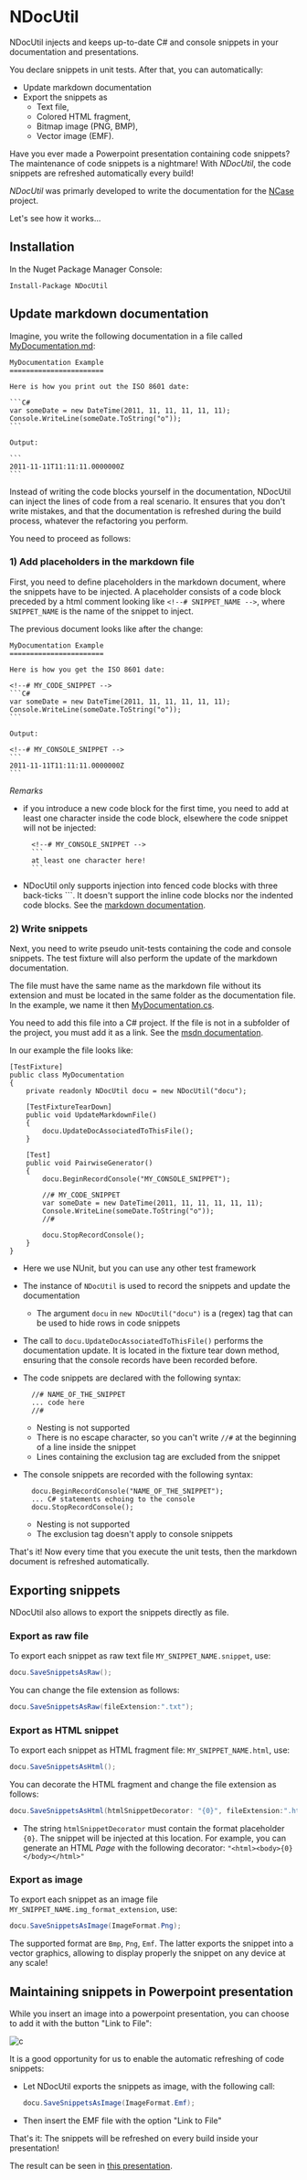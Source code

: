 NDocUtil
========

NDocUtil injects and keeps up-to-date C# and console snippets in your documentation and presentations. 

You declare snippets in unit tests. After that, you can automatically:

- Update markdown documentation 
- Export the snippets as
	- Text file, 
	- Colored HTML fragment, 
	- Bitmap image (PNG, BMP),
	- Vector image (EMF).

Have you ever made a Powerpoint presentation containing code snippets? The maintenance of code snippets is a nightmare! With *NDocUtil*, the code snippets are refreshed automatically every build!

*NDocUtil* was primarly developed to write the documentation for the [NCase] project. 

Let's see how it works...

Installation
------------

In the Nuget Package Manager Console:

```
Install-Package NDocUtil
```

Update markdown documentation
-------------------------------

Imagine, you write the following documentation in a file called [MyDocumentation.md][MyDocumentation_markdown]:

	MyDocumentation Example
	=======================
	
	Here is how you print out the ISO 8601 date:

	```C#
    var someDate = new DateTime(2011, 11, 11, 11, 11, 11);
	Console.WriteLine(someDate.ToString("o"));
	```
	
    Output:

	```
	2011-11-11T11:11:11.0000000Z
	```

Instead of writing the code blocks yourself in the documentation, NDocUtil can inject the lines of code from a real scenario. It ensures that you don't write mistakes, and that the documentation is refreshed during the build process, whatever the refactoring you perform.

You need to proceed as follows:

### 1) Add placeholders in the markdown file

First, you need to define placeholders in the markdown document, where the snippets have to be injected. A placeholder consists of a code block preceded by a html comment looking like `<!--# SNIPPET_NAME -->`, where `SNIPPET_NAME` is the name of the snippet to inject. 

The previous document looks like after the change:

	MyDocumentation Example
	=======================
	
	Here is how you get the ISO 8601 date:

	<!--# MY_CODE_SNIPPET -->
	```C#
    var someDate = new DateTime(2011, 11, 11, 11, 11, 11);
	Console.WriteLine(someDate.ToString("o"));
	```
	
    Output:

	<!--# MY_CONSOLE_SNIPPET -->
	```
	2011-11-11T11:11:11.0000000Z
	```

*Remarks*

- if you introduce a new code block for the first time, you need to add at least one character inside the code block, elsewhere the code snippet will not be injected:

		<!--# MY_CONSOLE_SNIPPET -->
		```
		at least one character here!
		```

- NDocUtil only supports injection into fenced code blocks with three back-ticks ```. It doesn't support the inline code blocks nor the indented code blocks. See  the [markdown documentation][codeblock].

### 2) Write snippets

Next, you need to write pseudo unit-tests containing the code and console snippets. The test fixture will also perform the update of the markdown documentation. 

The file must have the same name as the markdown file without its extension and must be located in the same folder as the documentation file. In the example, we name it then [MyDocumentation.cs][MyDocumentation_cs]. 

You need to add this file into a C# project. If the file is not in a subfolder of the project, you must add it as a link. See the [msdn documentation][addaslink].

In our example the file looks like: 

    [TestFixture]
    public class MyDocumentation
    {
        private readonly NDocUtil docu = new NDocUtil("docu");

        [TestFixtureTearDown]
        public void UpdateMarkdownFile()
        {
            docu.UpdateDocAssociatedToThisFile();
        }

        [Test]
        public void PairwiseGenerator()
        {
            docu.BeginRecordConsole("MY_CONSOLE_SNIPPET");

            //# MY_CODE_SNIPPET
            var someDate = new DateTime(2011, 11, 11, 11, 11, 11);
            Console.WriteLine(someDate.ToString("o"));
            //#

            docu.StopRecordConsole();
        }
    }

- Here we use NUnit, but you can use any other test framework
- The instance of `NDocUtil` is used to record the snippets and update the documentation
	- The argument `docu` in `new NDocUtil("docu")` is a (regex) tag that can be used to hide rows in code snippets
- The call to `docu.UpdateDocAssociatedToThisFile()` performs the documentation update. It is located in the fixture tear down method, ensuring that the console records have been recorded before.
- The code snippets are declared with the following syntax:

        //# NAME_OF_THE_SNIPPET
        ... code here
        //#
    - Nesting is not supported 
    - There is no escape character, so you can't write `//#` at the beginning of a line inside the snippet
    - Lines containing the exclusion tag are excluded from the snippet
- The console snippets are recorded with the following syntax:

        docu.BeginRecordConsole("NAME_OF_THE_SNIPPET");
        ... C# statements echoing to the console
        docu.StopRecordConsole();
	- Nesting is not supported
	- The exclusion tag doesn't apply to console snippets

That's it! Now every time that you execute the unit tests, then the markdown document is refreshed automatically.

Exporting snippets
------------------

NDocUtil also allows to export the snippets directly as file.

### Export as raw file

To export each snippet as raw text file `MY_SNIPPET_NAME.snippet`, use:

<!--# SaveSnippetsAsRaw -->
```C#
docu.SaveSnippetsAsRaw();
```

You can change the file extension as follows:

<!--# SaveSnippetsAsRaw2 -->
```C#
docu.SaveSnippetsAsRaw(fileExtension:".txt");
```

### Export as HTML snippet

To export each snippet as HTML fragment file: `MY_SNIPPET_NAME.html`, use:

<!--# SaveSnippetsAsHtml -->
```C#
docu.SaveSnippetsAsHtml();
```

You can decorate the HTML fragment and change the file extension as follows:

<!--# SaveSnippetsAsHtml2 -->
```C#
docu.SaveSnippetsAsHtml(htmlSnippetDecorator: "{0}", fileExtension:".html");
```

- The string `htmlSnippetDecorator` must contain the format placeholder `{0}`. The snippet will be injected at this location. For example, you can generate an HTML *Page* with the following decorator: `"<html><body>{0}</body></html>"`

### Export as image

To export each snippet as an image file `MY_SNIPPET_NAME.img_format_extension`, use:

<!--# SaveSnippetsAsImage -->
```C#
docu.SaveSnippetsAsImage(ImageFormat.Png);
```

The supported format are `Bmp`, `Png`, `Emf`. The latter exports the snippet into a vector graphics, allowing to display properly the snippet on any device at any scale!


Maintaining snippets in Powerpoint presentation
-----------------------------------------------

While you insert an image into a powerpoint presentation, you can choose to add it with the button "Link to File":

![c](./Image/PowerPoint-Link-to-File.png)

It is a good opportunity for us to enable the automatic refreshing of code snippets:

- Let NDocUtil exports the snippets as image, with the following call:
	<!--# SaveSnippetsAsImage2 -->
	```C#
	docu.SaveSnippetsAsImage(ImageFormat.Emf);
	```

- Then insert the EMF file with the option "Link to File" 

That's it: The snippets will be refreshed on every build inside your presentation!

The result can be seen in [this presentation](./Presentation.pptx).  


[MyDocumentation_markdown]: MyDocumentation.md 
[MyDocumentation_cs]: MyDocumentation.cs 
[NCase]: https://github.com/jeromerg/NCase
[addaslink]: https://msdn.microsoft.com/de-de/library/windows/apps/jj714082%28v=vs.105%29.aspx?f=255&MSPPError=-2147217396
[codeblock]: https://github.com/adam-p/markdown-here/wiki/Markdown-Cheatsheet#code-and-syntax-highlighting
